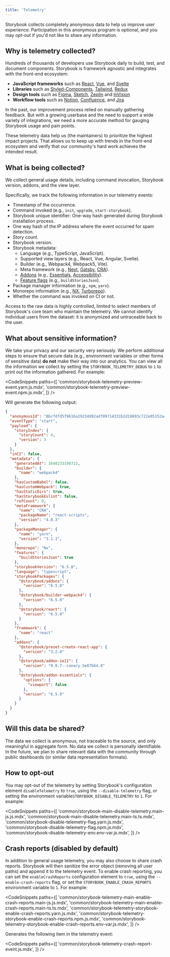 ```yaml
---
title: 'Telemetry'
---
```


Storybook collects completely anonymous data to help us improve user experience. Participation in this anonymous program is optional, and you may opt-out if you'd not like to share any information.

## Why is telemetry collected?

Hundreds of thousands of developers use Storybook daily to build, test, and document components. Storybook is framework agnostic and integrates with the front-end ecosystem:

- **JavaScript frameworks** such as [React](https://reactjs.org/), [Vue](https://vuejs.org/), and [Svelte](https://svelte.dev/)
- **Libraries** such as [Styled-Components](https://styled-components.com/), [Tailwind](https://tailwindcss.com/), [Redux](https://redux.js.org/)
- **Design tools** such as [Figma](https://figma.com/), [Sketch](https://www.sketch.com/), [Zeplin](https://zeplin.io/) and [InVision](https://www.invisionapp.com/)
- **Workflow tools** such as [Notion](https://www.notion.so/product), [Confluence](https://www.atlassian.com/software/confluence), and [Jira](https://www.atlassian.com/software/jira)

In the past, our improvement process relied on manually gathering feedback. But with a growing userbase and the need to support a wide variety of integrations, we need a more accurate method for gauging Storybook usage and pain points.

These telemetry data help us (the maintainers) to prioritize the highest impact projects. That allows us to keep up with trends in the front-end ecosystem and verify that our community's hard work achieves the intended result.

## What is being collected?

We collect general usage details, including command invocation, Storybook version, addons, and the view layer.

Specifically, we track the following information in our telemetry events:

- Timestamp of the occurrence.
- Command invoked (e.g., `init`, `upgrade`, `start-storybook`).
- Storybook unique identifier: One-way hash generated during Storybook installation process.
- One way hash of the IP address where the event occurred for spam detection.
- Story count.
- Storybook version.
- Storybook metadata:
  - Language (e.g., TypeScript, JavaScript).
  - Supported view layers (e.g., React, Vue, Angular, Svelte).
  - Builder (e.g., Webpack4, Webpack5, Vite).
  - Meta framework (e.g., [Next](https://nextjs.org/), [Gatsby](https://www.gatsbyjs.com/), [CRA](https://create-react-app.dev/)).
  - [Addons](/addons) (e.g., [Essentials](../essentials/introduction), [Accessibility](https://storybook.js.org/addons/@storybook/addon-a11y/)).
  - [Feature flags](./overview.md#feature-flags) (e.g., `buildStoriesJson`).
- Package manager information (e.g., `npm`, `yarn`).
- Monorepo information (e.g., [NX](https://nx.dev/), [Turborepo](https://turborepo.org/)).
- Whether the command was invoked on CI or not.

Access to the raw data is highly controlled, limited to select members of Storybook's core team who maintain the telemetry. We cannot identify individual users from the dataset: it is anonymized and untraceable back to the user.

## What about sensitive information?

We take your privacy and our security very seriously. We perform additional steps to ensure that secure data (e.g., environment variables or other forms of sensitive data) **do not** make their way into our analytics. You can view all the information we collect by setting the `STORYBOOK_TELEMETRY_DEBUG` to `1` to print out the information gathered. For example:

<!-- prettier-ignore-start -->

<CodeSnippets
  paths={[
    'common/storybook-telemetry-preview-event.yarn.js.mdx',
    'common/storybook-telemetry-preview-event.npm.js.mdx',
  ]}
/>

<!-- prettier-ignore-end -->

Will generate the following output:

```json
{
  "anonymousId": "8bcfdfd5f9616a1923dd92adf89714331b2d18693c722e05152a47f8093392bb",
  "eventType": "start",
  "payload": {
    "storyIndex": {
      "storyCount": 4,
      "version": 3
    }
  },
  "inCI": false,
  "metadata": {
    "generatedAt": 1648233198722,
    "builder": {
      "name": "webpack4"
    },
    "hasCustomBabel": false,
    "hasCustomWebpack": true,
    "hasStaticDirs": true,
    "hasStorybookEslint": false,
    "refCount": 0,
    "metaFramework": {
      "name": "CRA",
      "packageName": "react-scripts",
      "version": "4.0.3"
    },
    "packageManager": {
      "name": "yarn",
      "version": "3.1.1",
    },
    "monorepo": "Nx",
    "features": {
      "buildStoriesJson": true
    },
    "storybookVersion": "6.5.0",
    "language": "typescript",
    "storybookPackages": {
      "@storybook/addons": {
        "version": "6.5.0"
      },
      "@storybook/builder-webpack4": {
        "version": "6.5.0"
      },
      "@storybook/react": {
        "version": "6.5.0"
      }
    },
    "framework": {
      "name": "react"
    },
    "addons": {
      "@storybook/preset-create-react-app": {
        "version": "3.2.0"
      },
      "@storybook/addon-ie11": {
        "version": "0.0.7--canary.5e87b64.0"
      },
      "@storybook/addon-essentials": {
        "options": {
          "viewport": false
        },
        "version": "6.5.0"
      }
    }
  }
}
```

## Will this data be shared?

The data we collect is anonymous, not traceable to the source, and only meaningful in aggregate form. No data we collect is personally identifiable.
In the future, we plan to share relevant data with the community through public dashboards (or similar data representation formats).

## How to opt-out

You may opt-out of the telemetry by setting Storybook's configuration element `disableTelemetry` to `true`, using the `--disable-telemetry` flag, or setting the environment variable`STORYBOOK_DISABLE_TELEMETRY` to `1`. For example:

<!-- prettier-ignore-start -->

<CodeSnippets
  paths={[
    'common/storybook-main-disable-telemetry.main-js.js.mdx',
    'common/storybook-main-disable-telemetry.main-ts.ts.mdx',
    'common/storybook-disable-telemetry-flag.yarn.js.mdx',
    'common/storybook-disable-telemetry-flag.npm.js.mdx',
    'common/storybook-disable-telemetry-env.env-var.js.mdx',
  ]}
/>

<!-- prettier-ignore-end -->

## Crash reports (disabled by default)

In addition to general usage telemetry, you may also choose to share crash reports. Storybook will then sanitize the error object (removing all user paths) and append it to the telemetry event. To enable crash reporting, you can set the `enableCrashReports` configuration element to `true`, using the `--enable-crash-reports` flag, or set the `STORYBOOK_ENABLE_CRASH_REPORTS` environment variable to `1`. For example:

<!-- prettier-ignore-start -->

<CodeSnippets
  paths={[
    'common/storybook-telemetry-main-enable-crash-reports.main-js.js.mdx',
    'common/storybook-telemetry-main-enable-crash-reports.main-ts.ts.mdx',
    'common/storybook-telemetry-storybook-enable-crash-reports.yarn.js.mdx',
    'common/storybook-telemetry-storybook-enable-crash-reports.npm.js.mdx',
    'common/storybook-telemetry-storybook-enable-crash-reports.env-var.js.mdx',
  ]}
/>

<!-- prettier-ignore-end -->

Generates the following item in the telemetry event:

<!-- prettier-ignore-start -->

<CodeSnippets
  paths={[
    'common/storybook-telemetry-crash-report-event.js.mdx',
  ]}
/>

<!-- prettier-ignore-end -->
